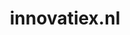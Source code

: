 ---
layout: post
title:  "innovatiex.nl"
internal_url:  "/data/innovatiex.nl.html"
categories: dutchgov
---